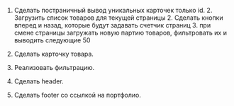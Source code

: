 1. Сделать постраничный вывод уникальных карточек только id. 2. Загрузить список товаров для текущей страницы 2. Сделать кнопки вперед и назад, которые будут задавать счетчик страниц 3. при смене страницы загружать новую партию товаров, фильтровать их и выводить следующие 50

2. Сделать карточку товара.
3. Реализовать фильтрацию.
4. Сделать header.
5. Сделать footer со ссылкой на портфолио.

